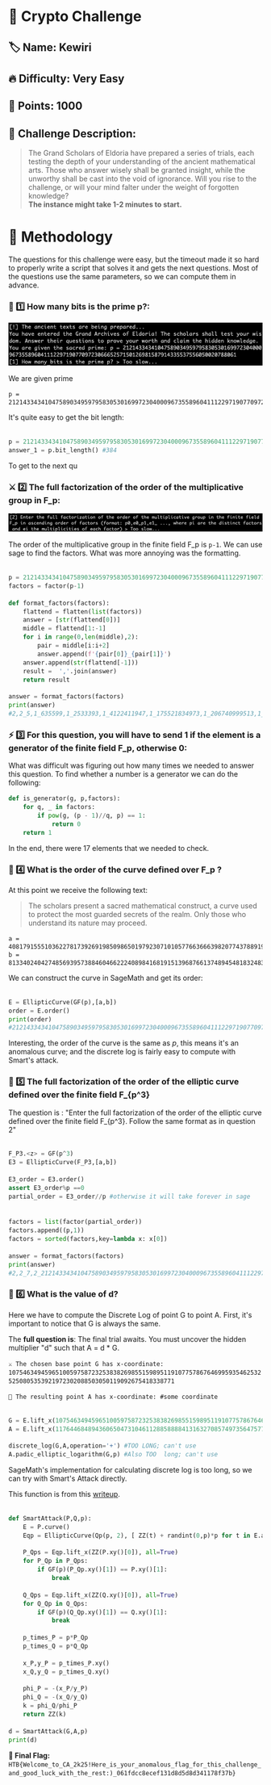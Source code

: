 # 🔐 Crypto Challenge

## 🏷️ Name: Kewiri

## 🔥 Difficulty: Very Easy

## 🎯 Points: 1000

## 📜 Challenge Description: 
> The Grand Scholars of Eldoria have prepared a series of trials, each testing the depth of your understanding of the ancient mathematical arts. Those who answer wisely shall be granted insight, while the unworthy shall be cast into the void of ignorance. Will you rise to the challenge, or will your mind falter under the weight of forgotten knowledge?<br><b>The instance might take 1-2 minutes to start.</b>

# 🚀 Methodology

The questions for this challenge were easy, but the timeout made it so hard to properly write a script that solves it and gets the next questions. Most of the questions use the same parameters, so we can compute them in advance.


### 🔎 1️⃣ How many bits is the prime p?:

![alt text](images/question1.png)

We are given prime

 ```
 p = 21214334341047589034959795830530169972304000967355896041112297190770972306665257150126981587914335537556050020788061
 ```

It's quite easy to get the bit length:

```python

p = 21214334341047589034959795830530169972304000967355896041112297190770972306665257150126981587914335537556050020788061
answer_1 = p.bit_length() #384
```

To get to the next qu

### ⚔️ 2️⃣ The full factorization of the order of the multiplicative group in F_p:

![alt text](images/question2.png)

The order of the multiplicative group in the finite field F_p is `p-1`. We can use sage to find the factors. What was more annoying was the formatting. 

```python

p = 21214334341047589034959795830530169972304000967355896041112297190770972306665257150126981587914335537556050020788061
factors = factor(p-1)

def format_factors(factors):
    flattend = flatten(list(factors))
    answer = [str(flattend[0])]
    middle = flattend[1:-1]
    for i in range(0,len(middle),2):
        pair = middle[i:i+2]
        answer.append(f'{pair[0]}_{pair[1]}')
    answer.append(str(flattend[-1]))
    result =  ','.join(answer)
    return result

answer = format_factors(factors)
print(answer)
#2,2_5,1_635599,1_2533393,1_4122411947,1_175521834973,1_206740999513,1_1994957217983,1_215264178543783483824207,1_10254137552818335844980930258636403,1
```

### ⚡ 3️⃣  For this question, you will have to send 1 if the element is a generator of the finite field F_p, otherwise 0:

What was difficult was figuring out how many times we needed to answer this question. To find whether a number is a generator we can do the following:


```python
def is_generator(g, p,factors):
    for q, _ in factors:
        if pow(g, (p - 1)//q, p) == 1:
            return 0
    return 1

```

In the end, there were 17 elements that we needed to check.


### 🔨 4️⃣ What is the order of the curve defined over F_p ?

At this point we receive the following text:

>The scholars present a sacred mathematical construct, a curve used to protect the most guarded secrets of the realm. Only those who understand its nature may proceed.

```
a = 408179155510362278173926919850986501979230710105776636663982077437889191180248733396157541580929479690947601351140
b =  8133402404274856939573884604662224089841681915139687661374894548183248327840533912259514444213329514848143976390134
```

We can construct the curve in SageMath and get its order:

```python

E = EllipticCurve(GF(p),[a,b])
order = E.order()
print(order)
#21214334341047589034959795830530169972304000967355896041112297190770972306665257150126981587914335537556050020788061
```

Interesting, the order of the curve is the same as $p$, this means it's an anomalous curve; and the discrete log is fairly easy to compute with Smart's attack.

### 🔑 5️⃣ The full factorization of the order of the elliptic curve defined over the finite field F_{p^3}

The question is : "Enter the full factorization of the order of the elliptic curve defined over the finite field F_{p^3}. Follow the same format as in question 2"

```python

F_P3.<z> = GF(p^3)
E3 = EllipticCurve(F_P3,[a,b])

E3_order = E3.order()
assert E3_order%p ==0 
partial_order = E3_order//p #otherwise it will take forever in sage


factors = list(factor(partial_order))
factors.append((p,1))
factors = sorted(factors,key=lambda x: x[0])

answer = format_factors(factors)
print(answer)
#2,2_7,2_21214334341047589034959795830530169972304000967355896041112297190770972306665257150126981587914335537556050020788061,1_2296163171090566549378609985715193912396821929882292947886890025295122370435191839352044293887595879123562797851002485690372901374381417938210071827839043175382685244226599901222328480132064138736290361668527861560801378793266019,1
```

### 🔨 6️⃣ What is the value of d?

Here we have to compute the Discrete Log of point G to point A. First, it's important to notice that G is always the same. 

The **full question is**: The final trial awaits. You must uncover the hidden multiplier "d" such that A = d * G. 

`⚔️ The chosen base point G has x-coordinate: 10754634945965100597587232538382698551598951191077578676469959354625325250805353921972302088503050119092675418338771`

`🔮 The resulting point A has x-coordinate: #some coordinate`


```python

G = E.lift_x(10754634945965100597587232538382698551598951191077578676469959354625325250805353921972302088503050119092675418338771)
A = E.lift_x(11764468489436065047310461128858888413163270857497356475772548210690105858441127172177990254214737885054024257966883)

discrete_log(G,A,operation='+') #TOO LONG; can't use
A.padic_elliptic_logarithm(G,p) #Also TOO  long; can't use

```
SageMath's implementation for calculating discrete log is too long, so we can try with Smart's Attack directly.

This function is from this [writeup](https://ctftime.org/writeup/38441).

```python

def SmartAttack(P,Q,p):
    E = P.curve()
    Eqp = EllipticCurve(Qp(p, 2), [ ZZ(t) + randint(0,p)*p for t in E.a_invariants() ])

    P_Qps = Eqp.lift_x(ZZ(P.xy()[0]), all=True)
    for P_Qp in P_Qps:
        if GF(p)(P_Qp.xy()[1]) == P.xy()[1]:
            break

    Q_Qps = Eqp.lift_x(ZZ(Q.xy()[0]), all=True)
    for Q_Qp in Q_Qps:
        if GF(p)(Q_Qp.xy()[1]) == Q.xy()[1]:
            break

    p_times_P = p*P_Qp
    p_times_Q = p*Q_Qp

    x_P,y_P = p_times_P.xy()
    x_Q,y_Q = p_times_Q.xy()

    phi_P = -(x_P/y_P)
    phi_Q = -(x_Q/y_Q)
    k = phi_Q/phi_P
    return ZZ(k)

d = SmartAttack(G,A,p)
print(d)
```


**🚩 Final Flag:** `HTB{Welcome_to_CA_2k25!Here_is_your_anomalous_flag_for_this_challenge_and_good_luck_with_the_rest:)_061fdcc8ecef131d8d5d8d341178f37b}`

